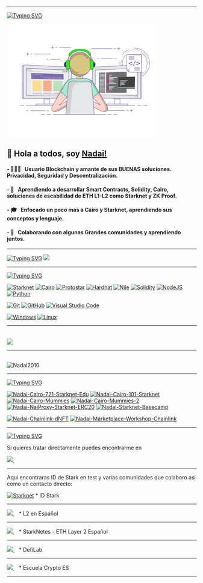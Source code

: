 
---

[![Typing SVG](https://readme-typing-svg.herokuapp.com?multiline=true&width=600&lines=👨🏻‍💻Nadai+usuario+Defi+y+Developer+más+👇👇👇.++++++++++)](https://git.io/typing-svg)

<div align="left">
    <img src="over.gif" style="width: 400px">
</div>
      
##  👋 Hola a todos, soy [Nadai!](https://github.com/Nadai2010?tab=repositories)

#### - 👨🏻‍💻 &nbsp; Usuario Blockchain y amante de sus BUENAS soluciones. Privacidad, Seguridad y Descentralización.
#### - 🌱 &nbsp; Aprendiendo a desarrollar Smart Contracts, Solidity, Cairo, soluciones de escabilidad de ETH L1-L2 como Starknet y ZK Proof.
#### - 🎓 &nbsp; Enfocado un poco más a Cairo y Starknet, aprendiendo sus conceptos y lenguaje.
#### - 💪 &nbsp; Colaborando con algunas Grandes comunidades y aprendiendo juntos.

---

[![Typing SVG](https://readme-typing-svg.herokuapp.com?multiline=true&width=600&lines=🏆+Perfil+Trofeos+Github++++++++++++++++++++)](https://git.io/typing-svg)
<img width=800 src="https://github-profile-trophy.vercel.app/?username=Nadai2010&column=9&theme=gruvbox&no-frame=true"/>

---

[![Typing SVG](https://readme-typing-svg.herokuapp.com?multiline=true&width=600&lines=🛠💻+Conocimientos+y+herramientas.++++++++++)](https://git.io/typing-svg) 


[![Starknet](https://img.shields.io/badge/-%F0%9F%8C%9A%20%20STARKNET-blue?style=for-the-badge&flat&logo=Starknet)](https://starknet.io/)
[![Cairo](https://img.shields.io/badge/-%F0%9F%90%AB%20%20Cairo-red?style=for-the-badge&flat&logo=Cairo)](https://www.cairo-lang.org/)
[![Protostar](https://img.shields.io/badge/-%E2%9C%A8PROTOSTAR-blue?style=for-the-badge&flat&logo=Protostar)](https://docs.swmansion.com/protostar/)
[![Hardhat](https://img.shields.io/badge/-👷Hardhat-659ad2?style=for-the-badge&flat&logo=&color=282826)](https://hardhat.org/)
[![Nile](https://img.shields.io/badge/-👨🏻‍💻NILE-yellowgreen?style=for-the-badge&flat)](https://hardhat.org/)
[![Solidity](https://img.shields.io/badge/Solidity-%23363636.svg?style=for-the-badge&logo=solidity&logoColor=white)](https://docs.soliditylang.org/en/v0.8.17/)
[![NodeJS](https://img.shields.io/badge/node.js-6DA55F?style=for-the-badge&logo=node.js&logoColor=white)](https://nodejs.org/en/)
[![Python](https://img.shields.io/badge/-Python-white?style=for-the-badge&flat&logo=python)](https://docs.python.org/)

[![Git](https://img.shields.io/badge/-Git-black?style=for-the-badge&flat&logo=git)]() 
[![GitHub](https://img.shields.io/badge/-GitHub-181717?style=for-the-badge&flat&logo=github)]()
[![Visual Studio Code](https://img.shields.io/badge/-VSCode-444444?style=for-the-badge&flat&logo=visual-studio-code&logoColor=007ACC)]()

[![Windows](https://img.shields.io/badge/-Windows-659ad2?style=for-the-badge&flat&color=282826&logo=windows)]()
[![Linux](https://img.shields.io/badge/-Linux-222222?style=for-the-badge&flat&logo=linux&logoColor=FCC624)]()

-----

<br/>

<a href="https://github.com/anuraghazra/github-readme-stats">
  <img align="center" src="https://github-readme-stats.anuraghazra1.vercel.app/api/top-langs/?username=Nadai2010&show_icons=true&count_private=true&layout=compact&theme=highcontrast" />
</a>

---

<br />
<img src="https://github-readme-stats.vercel.app/api?username=Nadai2010&show_icons=true&count_private=true&layout=compact&theme=highcontrast" alt="Nadai2010" />



----
[![Typing SVG](https://readme-typing-svg.herokuapp.com?multiline=true&width=600&lines=📚+Repositorios+de+interés.++++++++++)](https://git.io/typing-svg) 

[![Nadai-Cairo-721-Starknet-Edu](https://github-readme-stats.vercel.app/api/pin/?username=Nadai2010&repo=Nadai-Cairo-721-Starknet-Edu&show_owner=true)](https://github.com/Nadai2010/Nadai-Cairo-721-Starknet-Edu)   [![Nadai-Cairo-101-Starknet](https://github-readme-stats.vercel.app/api/pin/?username=Nadai2010&repo=Nadai-Cairo-101-Starknet&show_owner=true)](https://github.com/Nadai2010/Cairo-101-Starknet)  [![Nadai-Cairo-Mummies](https://github-readme-stats.vercel.app/api/pin/?username=Nadai2010&repo=Nadai-Cairo-Mummies&show_owner=true)](https://github.com/Nadai2010/Nadai-Cairo-Mummies) [![Nadai-Cairo-Mummies-2](https://github-readme-stats.vercel.app/api/pin/?username=Nadai2010&repo=Nadai-Cairo-Mummies-2&show_owner=true)](https://github.com/Nadai2010/Nadai-Cairo-Mummies-2) [![Nadai-NaiProxy-Starknet-ERC20](https://github-readme-stats.vercel.app/api/pin/?username=Nadai2010&repo=Nadai-NaiProxy-Starknet-ERC20&show_owner=true)](https://github.com/Nadai2010/Nadai-NaiProxy-Starknet-ERC20) [![Nadai-Starknet-Basecamp](https://github-readme-stats.vercel.app/api/pin/?username=Nadai2010&repo=Nadai-Starknet-Basecamp&show_owner=true)](https://github.com/Nadai2010/Nadai-Starknet-Basecamp)




[![Nadai-Chainlink-dNFT](https://github-readme-stats.vercel.app/api/pin/?username=Nadai2010&repo=Nadai-Chainlink-dNFT&show_owner=true)](https://github.com/Nadai2010/Nadai-Chainlink-dNFT) [![Nadai-Marketplace-Workshop-Chainlink](https://github-readme-stats.vercel.app/api/pin/?username=Nadai2010&repo=Nadai-Marketplace-Workshop-Chainlink&show_owner=true)](https://github.com/Nadai2010/Nadai-Marketplace-Workshop-Chainlink)   


---

[![Typing SVG](https://readme-typing-svg.herokuapp.com?multiline=true&width=600&lines=🤝🏻+Contacta+conmigo.++++++++++)](https://git.io/typing-svg) 

Si quieres tratar directamente puedes encontrarme en

<a href="https://t.me/javierch7" rel="nofollow">
  <img src="https://camo.githubusercontent.com/0ea1367897b9ee948089a0db824d57a30ce8a5413b59f80d2062b7efcd39ceb3/68747470733a2f2f696d672e736869656c64732e696f2f62616467652f74656c656772616d2d2532333030373742352e7376673f267374796c653d666f722d7468652d6261646765266c6f676f3d74656c656772616d266c6f676f436f6c6f723d7768697465" data-canonical-src="https://img.shields.io/badge/telegram-%230077B5.svg?&amp;style=for-the-badge&amp;logo=telegram&amp;logoColor=white" style="max-width:100%;">
</a>&nbsp;&nbsp;

----

Aqui encontraras ID de Stark en test y varias comunidades que colaboro asi como un contacto directo:

[![Starknet](https://img.shields.io/badge/-%F0%9F%8C%9A%20%20STARKNET-blue?style=for-the-badge&flat&logo=Starknet)](https://goerli.app.starknet.id/identities/151714611941) * ID Stark

---

<a href="https://t.me/s/l2espaniol" rel="nofollow">
  <img src="https://camo.githubusercontent.com/0ea1367897b9ee948089a0db824d57a30ce8a5413b59f80d2062b7efcd39ceb3/68747470733a2f2f696d672e736869656c64732e696f2f62616467652f74656c656772616d2d2532333030373742352e7376673f267374796c653d666f722d7468652d6261646765266c6f676f3d74656c656772616d266c6f676f436f6c6f723d7768697465" data-canonical-src="https://img.shields.io/badge/telegram-%230077B5.svg?&amp;style=for-the-badge&amp;logo=telegram&amp;logoColor=blue" style="max-width:100%;">
</a>&nbsp;&nbsp; * L2 en Español

---

<a href="https://t.me/s/starknet_es" rel="nofollow">
  <img src="https://camo.githubusercontent.com/0ea1367897b9ee948089a0db824d57a30ce8a5413b59f80d2062b7efcd39ceb3/68747470733a2f2f696d672e736869656c64732e696f2f62616467652f74656c656772616d2d2532333030373742352e7376673f267374796c653d666f722d7468652d6261646765266c6f676f3d74656c656772616d266c6f676f436f6c6f723d7768697465" data-canonical-src="https://img.shields.io/badge/telegram-%230077B5.svg?&amp;style=for-the-badge&amp;logo=telegram&amp;logoColor=blue" style="max-width:100%;">
</a>&nbsp;&nbsp; * StarkNetes - ETH Layer 2 Español 

---

<a href="https://t.me/s/DeFi_Lab" rel="nofollow">
  <img src="https://camo.githubusercontent.com/0ea1367897b9ee948089a0db824d57a30ce8a5413b59f80d2062b7efcd39ceb3/68747470733a2f2f696d672e736869656c64732e696f2f62616467652f74656c656772616d2d2532333030373742352e7376673f267374796c653d666f722d7468652d6261646765266c6f676f3d74656c656772616d266c6f676f436f6c6f723d7768697465" data-canonical-src="https://img.shields.io/badge/telegram-%230077B5.svg?&amp;style=for-the-badge&amp;logo=telegram&amp;logoColor=blue" style="max-width:100%;">
</a>&nbsp;&nbsp; * DefiLab 

---

<a href="https://t.me/joinchat/QN2nCFar4VsLzKEbFUTDfQ">
  <img src="https://camo.githubusercontent.com/0ea1367897b9ee948089a0db824d57a30ce8a5413b59f80d2062b7efcd39ceb3/68747470733a2f2f696d672e736869656c64732e696f2f62616467652f74656c656772616d2d2532333030373742352e7376673f267374796c653d666f722d7468652d6261646765266c6f676f3d74656c656772616d266c6f676f436f6c6f723d7768697465" data-canonical-src="https://img.shields.io/badge/telegram-%230077B5.svg?&amp;style=for-the-badge&amp;logo=telegram&amp;logoColor=blue" style="max-width:100%;">
</a>&nbsp;&nbsp; * Escuela Crypto ES 

-----


